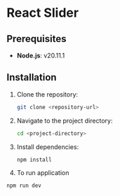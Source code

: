 # React Slider


## Prerequisites

- **Node.js**: v20.11.1

## Installation

1. Clone the repository:

   ```bash
   git clone <repository-url>
3. Navigate to the project directory:

   ```bash
   cd <project-directory>
4. Install dependencies:

    ```bash
   npm install


5. To run application

  ````bash
  npm run dev

